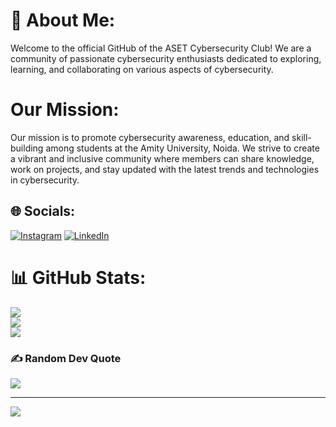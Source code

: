 # 💫 About Me:
Welcome to the official GitHub of the ASET Cybersecurity Club! We are a community of passionate cybersecurity enthusiasts dedicated to exploring, learning, and collaborating on various aspects of cybersecurity.

# Our Mission:
Our mission is to promote cybersecurity awareness, education, and skill-building among students at the Amity University, Noida. We strive to create a vibrant and inclusive community where members can share knowledge, work on projects, and stay updated with the latest trends and technologies in cybersecurity.

## 🌐 Socials:
[![Instagram](https://img.shields.io/badge/Instagram-%23E4405F.svg?logo=Instagram&logoColor=white)](https://instagram.com/cybersecurity.aset) [![LinkedIn](https://img.shields.io/badge/LinkedIn-%230077B5.svg?logo=linkedin&logoColor=white)](https://www.linkedin.com/company/cybersecaset/)

# 📊 GitHub Stats:
![](https://github-readme-stats.vercel.app/api?username=cybersecurityclubaset&theme=radical&hide_border=false&include_all_commits=false&count_private=true)<br/>
![](https://github-readme-streak-stats.herokuapp.com/?user=cybersecurityclubaset&theme=radical&hide_border=false)<br/>
![](https://github-readme-stats.vercel.app/api/top-langs/?username=cybersecurityclubaset&theme=radical&hide_border=false&include_all_commits=false&count_private=true&layout=compact)


### ✍️ Random Dev Quote
![](https://quotes-github-readme.vercel.app/api?type=horizontal&theme=radical)

---
[![](https://visitcount.itsvg.in/api?id=cybersecurityclubaset&label=Profile%20Views&color=1&icon=0&pretty=true)](https://visitcount.itsvg.in)
